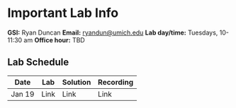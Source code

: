 # Important Lab Info

**GSI:** Ryan Duncan
**Email:** ryandun@umich.edu
**Lab day/time:** Tuesdays, 10-11:30 am
**Office hour:** TBD

## Lab Schedule
Date | Lab | Solution | Recording
--- | --- | --- | ---
Jan 19 | Link | Link | Link
